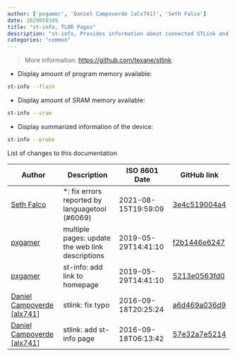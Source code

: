 ```yaml
---
author: ['pxgamer', 'Daniel Campoverde [alx741]', 'Seth Falco']
date: 1629050349
title: "st-info, TLDR Pages"
description: "st-info, Provides information about connected STLink and STM32 devices."
categories: "common"
---
```

> More information: <https://github.com/texane/stlink>.

- Display amount of program memory available:

```bash
st-info --flash
```

- Display amount of SRAM memory available:

```bash
st-info --sram
```

- Display summarized information of the device:

```bash
st-info --probe
```
List of changes to this documentation


Author | Description | ISO 8601 Date | GitHub link
------|-----|-----|-----
[Seth Falco](mailto:seth@falco.fun) | *: fix errors reported by languagetool (#6069) | 2021-08-15T19:59:09 | [3e4c519004a4](https://github.com/tldr-pages/tldr/commit/3e4c519004a471c861cdc609fd7239ee3355671c)
[pxgamer](mailto:owzie123@gmail.com) | multiple pages: update the web link descriptions | 2019-05-29T14:41:10 | [f2b1446e6247](https://github.com/tldr-pages/tldr/commit/f2b1446e6247d3e794ee6577dee0c867dfc9af26)
[pxgamer](mailto:owzie123@gmail.com) | st-info: add link to homepage | 2019-05-29T14:41:10 | [5213e0563fd0](https://github.com/tldr-pages/tldr/commit/5213e0563fd011afffff890e4d0331bdc78ea689)
[Daniel Campoverde [alx741]](mailto:alx@sillybytes.net) | stlink: fix typo | 2016-09-18T20:25:24 | [a6d469a036d9](https://github.com/tldr-pages/tldr/commit/a6d469a036d92c18d8ee7b2201c0b39176163fc2)
[Daniel Campoverde [alx741]](mailto:alx@sillybytes.net) | stlink: add st-info page | 2016-09-18T06:13:42 | [57e32a7e5214](https://github.com/tldr-pages/tldr/commit/57e32a7e5214c3d6cea58ef2602bd9b8a2b3eced)

